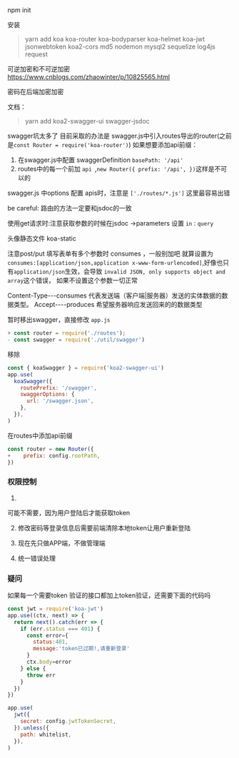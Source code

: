 
# 
npm init

安装
> yarn add koa koa-router  koa-bodyparser koa-helmet koa-jwt jsonwebtoken koa2-cors md5 nodemon mysql2 sequelize log4js request




可逆加密和不可逆加密
https://www.cnblogs.com/zhaowinter/p/10825565.html


密码在后端加密加密


文档：
> yarn add  koa2-swagger-ui swagger-jsdoc 


swagger坑太多了
目前采取的办法是 swagger.js中引入routes导出的router(之前是`const Router = require('koa-router')`)
如果想要添加api前缀：
1. 在swagger.js中配置 swaggerDefinition  `basePath: '/api' `
2. routes中的每一个前加 `api `,`new Router({
    prefix: '/api',
})`这样是不可以的

swagger.js 中options 配置 apis时，注意是 `['./routes/*.js']` 这里最容易出错


be careful:
路由的方法一定要和jsdoc的一致


使用get请求时:注意获取参数的时候在jsdoc ->parameters 设置 `in：query`



头像静态文件  koa-static

注意post/put 填写表单有多个参数时 consumes ，一般别加吧
就算设置为 ` consumes:[application/json,application x-www-form-urlencoded]`,好像也只有`application/json`生效，会导致
`invalid JSON, only supports object and array`这个错误，
如果不设置这个参数一切正常

Content-Type---consumes 代表发送端（客户端|服务器）发送的实体数据的数据类型。 
Accept----produces 希望服务器响应发送回来的的数据类型


暂时移出swagger，直接修改 `app.js`
```js
+ const router = require('./routes');
- const swagger = require('./util/swagger')
```

移除
```js
const { koaSwagger } = require('koa2-swagger-ui')
app.use(
  koaSwagger({
    routePrefix: '/swagger',
    swaggerOptions: {
      url: '/swagger.json',
    },
  }),
)

```

在routes中添加api前缀
```js
const router = new Router({
+    prefix: config.rootPath,
})

```

### 权限控制
1. ~~~当前登录的用户只能查看他自己的用户信息，也只有他和管理员能修改他的信息~~~
可能不需要，因为用户登陆后才能获取token 

2. 修改密码等登录信息后需要前端清除本地token让用户重新登陆

3. 现在先只做APP端，不做管理端

4. 统一错误处理

### 疑问
如果每一个需要token 验证的接口都加上token验证，还需要下面的代码吗
```js
const jwt = require('koa-jwt')
app.use((ctx, next) => {
  return next().catch(err => {
    if (err.status === 401) {
      const error={
        status:401,
        message:'token已过期!,请重新登录'
      }
      ctx.body=error
    } else {
      throw err
    }
  })
})

app.use(
  jwt({
    secret: config.jwtTokenSecret,
  }).unless({
    path: whitelist,
  }),
)
```



